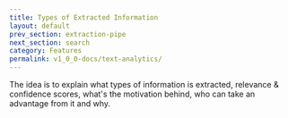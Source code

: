 ```yaml
---
title: Types of Extracted Information
layout: default
prev_section: extraction-pipe
next_section: search
category: Features
permalink: v1_0_0-docs/text-analytics/
---
```


The idea is to explain what types of information is extracted, relevance & confidence scores, what's the motivation behind, who can take an advantage from it and why.
